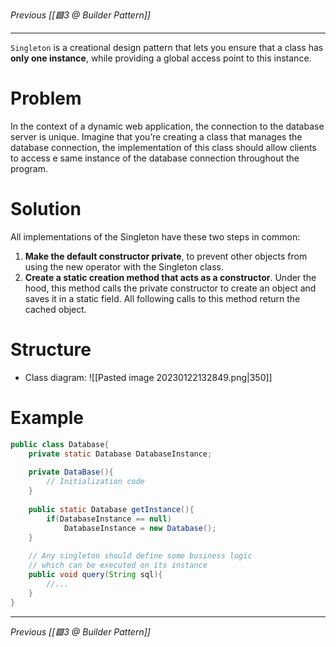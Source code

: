 _Previous [[🟩3 @ Builder Pattern]]_

---

`Singleton` is a creational design pattern that lets you ensure that a class has **only one instance**, while providing a global access point to this instance.

# Problem
In the context of a dynamic web application, the connection to the database server is unique.  Imagine that you’re creating a class that manages the database connection, the implementation of this class should allow clients to access e same instance of the database connection throughout the program.

# Solution
All implementations of the Singleton have these two steps in common:
1. **Make the default constructor private**, to prevent other objects from using the new operator with the Singleton class.
2. **Create a static creation method that acts as a constructor**. Under the hood, this method calls the private constructor to create an object and saves it in a static field. All following calls to this method return the cached object.

# Structure
- Class diagram:
	![[Pasted image 20230122132849.png|350]]

# Example
```java
public class Database{
	private static Database DatabaseInstance;
	
	private DataBase(){
		// Initialization code
	}
	
	public static Database getInstance(){
		if(DatabaseInstance == null)
			DatabaseInstance = new Database();
	}
	
	// Any singleton should define some business logic
	// which can be executed on its instance
	public void query(String sql){
		//...
	}
}
```

---

_Previous [[🟩3 @ Builder Pattern]]_
